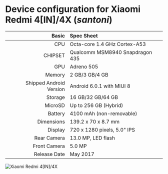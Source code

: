 Device configuration for Xiaomi Redmi 4[IN]/4X  (_santoni_)
=====================================================

Basic   | Spec Sheet
-------:|:-------------------------
CPU     | Octa-core 1.4 GHz Cortex-A53
CHIPSET | Qualcomm MSM8940 Snapdragon 435
GPU     | Adreno 505
Memory  | 2 GB/3 GB/4 GB
Shipped Android Version | Android 6.0.1 with MIUI 8
Storage | 16 GB/32 GB/64 GB
MicroSD | Up to 256 GB (Hybrid)
Battery | 4100 mAh (non-removable)
Dimensions | 139.2 x 70 x 8.7 mm
Display | 720 x 1280 pixels, 5.0" IPS
Rear Camera  | 13.0 MP, LED flash
Front Camera | 5.0 MP
Release Date | May 2017

![Xiaomi Redmi 4[IN]/4X](https://cdn2.gsmarena.com/vv/pics/xiaomi/xiaomi-redmi-4x-2.jpg "Xiaomi Redmi 4[IN]/4X")
